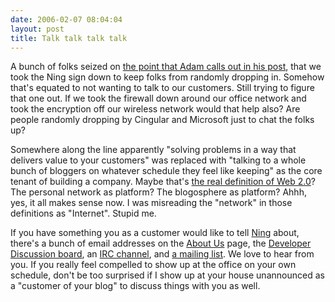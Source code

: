 ```yaml
---
date: 2006-02-07 08:04:04
layout: post
title: Talk talk talk talk
---
```


A bunch of folks seized on [the point that Adam calls out in his post](http://kalsey.com/blog/2006/02/those_pesky_customers/), that we took the Ning sign down to keep folks from randomly dropping in. Somehow that's equated to not wanting to talk to our customers. Still trying to figure that one out. If we took the firewall down around our office network and took the encryption off our wireless network would that help also? Are people randomly dropping by Cingular and Microsoft just to chat the folks up?

Somewhere along the line apparently "solving problems in a way that delivers value to your customers" was replaced with "talking to a whole bunch of bloggers on whatever schedule they feel like keeping" as the core tenant of building a company. Maybe that's [the real definition of Web 2.0](http://radar.oreilly.com/archives/2005/10/web_20_compact_definition.html)? The personal network as platform? The blogosphere as platform? Ahhh, yes, it all makes sense now. I was misreading the "network" in those definitions as "Internet". Stupid me.

If you have something you as a customer would like to tell [Ning](http://www.ning.com/) about, there's a bunch of email addresses on the [About Us](http://www.ning.com/about-us.html) page,  the [Developer Discussion board](http://developerdiscussion.ning.com/), an [IRC channel](http://developerdiscussion.ning.com/?action=message&id=274954), and [a mailing list](http://lists.ning.com/mailman/listinfo/developers). We love to hear from you. If you really feel compelled to show up at the office on your own schedule, don't be too surprised if I show up at your house unannounced as a "customer of your blog" to discuss things with you as well.
